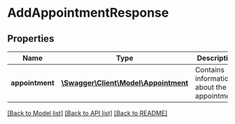 # AddAppointmentResponse

## Properties
Name | Type | Description | Notes
------------ | ------------- | ------------- | -------------
**appointment** | [**\Swagger\Client\Model\Appointment**](Appointment.md) | Contains information about the appointment. | [optional] 

[[Back to Model list]](../README.md#documentation-for-models) [[Back to API list]](../README.md#documentation-for-api-endpoints) [[Back to README]](../README.md)



